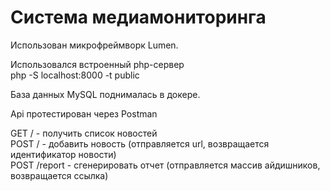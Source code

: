 # Cистема медиамониторинга

Использован микрофреймворк Lumen.  

Использовался встроенный php-сервер  
php -S localhost:8000 -t public  

База данных MySQL поднималась в докере.

Api протестирован через Postman

GET / - получить список новостей  
POST / - добавить новость (отправляется url, возвращается идентификатор новости)  
POST /report - сгенерировать отчет (отправляется массив айдишников, возвращается ссылка)